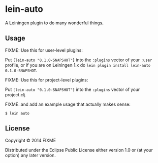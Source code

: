 # lein-auto

A Leiningen plugin to do many wonderful things.

## Usage

FIXME: Use this for user-level plugins:

Put `[lein-auto "0.1.0-SNAPSHOT"]` into the `:plugins` vector of your
`:user` profile, or if you are on Leiningen 1.x do `lein plugin install
lein-auto 0.1.0-SNAPSHOT`.

FIXME: Use this for project-level plugins:

Put `[lein-auto "0.1.0-SNAPSHOT"]` into the `:plugins` vector of your project.clj.

FIXME: and add an example usage that actually makes sense:

    $ lein auto

## License

Copyright © 2014 FIXME

Distributed under the Eclipse Public License either version 1.0 or (at
your option) any later version.
